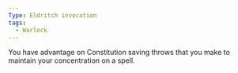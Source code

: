 ```yaml
---
Type: Eldritch invocation
tags:
  - Warlock
---
```

You have advantage on Constitution saving throws that you make to maintain your concentration on a spell.
